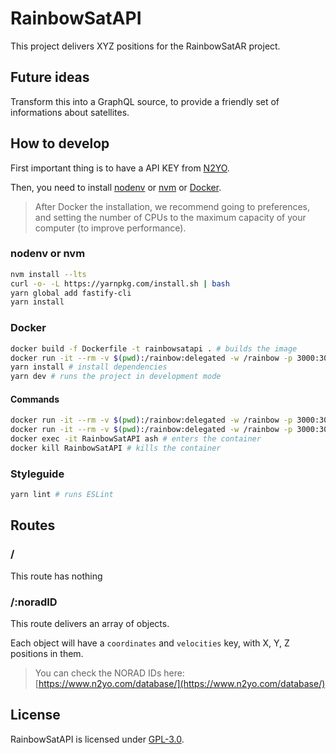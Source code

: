 # RainbowSatAPI

This project delivers XYZ positions for the RainbowSatAR project.

## Future ideas

Transform this into a GraphQL source, to provide a friendly set of informations about satellites.

## How to develop

First important thing is to have a API KEY from [N2YO](https://www.n2yo.com).

Then, you need to install [nodenv](https://github.com/nodenv/nodenv) or [nvm](https://github.com/nvm-sh/nvm) or [Docker](https://www.docker.com/get-started).

> After Docker the installation, we recommend going to preferences, and setting the number of CPUs to the maximum capacity of your computer (to improve performance).

### nodenv or nvm

```bash
nvm install --lts
curl -o- -L https://yarnpkg.com/install.sh | bash
yarn global add fastify-cli
yarn install
```

### Docker

```bash
docker build -f Dockerfile -t rainbowsatapi . # builds the image
docker run -it --rm -v $(pwd):/rainbow:delegated -w /rainbow -p 3000:3000 -e API_KEY=my_key --name RainbowSatAPI rainbowsatapi ash # enters the container
yarn install # install dependencies
yarn dev # runs the project in development mode
```

#### Commands

```bash
docker run -it --rm -v $(pwd):/rainbow:delegated -w /rainbow -p 3000:3000 -e API_KEY=my_key --name RainbowSatAPI rainbowsatapi # runs the project in production mode (if you followed above section steps at least once)
docker run -it --rm -v $(pwd):/rainbow:delegated -w /rainbow -p 3000:3000 -e API_KEY=my_key --name RainbowSatAPI rainbowsatapi yarn dev # runs the project in development mode (if you followed above section steps at least once)
docker exec -it RainbowSatAPI ash # enters the container
docker kill RainbowSatAPI # kills the container
```

### Styleguide

```bash
yarn lint # runs ESLint
```

## Routes

### /

This route has nothing

### /:noradID

This route delivers an array of objects.

Each object will have a `coordinates` and `velocities` key, with X, Y, Z positions in them.

> You can check the NORAD IDs here: [https://www.n2yo.com/database/](https://www.n2yo.com/database/)

## License

RainbowSatAPI is licensed under [GPL-3.0](./LICENSE).
